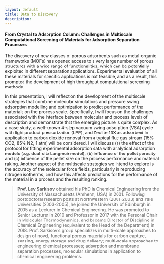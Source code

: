 ```yaml
---
layout: default
title: Data to Discovery
description:
---
```


#### From Crystal to Adsorption Column: Challenges in Multiscale Computational Screening of Materials for Adsorption Separation Processes

The discovery of new classes of porous adsorbents such as metal-organic frameworks (MOFs) has opened access to a very large number of porous structures with a wide range of functionalities, which can be potentially exploited in different separation applications. Experimental evaluation of all these materials for specific applications is not feasible, and as a result, this prompted the development of high throughput computational screening methods. 

In this presentation, I will reflect on the development of the multiscale strategies that combine molecular simulations and pressure swing adsorption modelling and optimization to predict performance of the materials on the process scale. Specifically, I will focus on the challenges associated with the interface between molecular and process levels of description and demonstrate that the emerging picture is quite complex. As a case study, a well-known 4-step vacuum swing adsorption (VSA) cycle with light product pressurization (LPP), and Zeolite 13X as adsorbent in application to carbon dioxide removal from a typical flue gas stream (15% CO2, 85% N2, 1 atm) will be considered. I will discuss (a) the effect of the protocol for fitting experimental adsorption data with analytical adsorption models (e.g. dual-site Langmuir model), (b) influence of the pellet porosity and (c) influence of the pellet size on the process performance and material raking. Another aspect of the multiscale strategies we intend to explore is the accuracy of the molecular force fields, particularly in reproducing nitrogen isotherms, and how this affects predictions for the performance of the material in a process and the resulting ranking. 


> **Prof. Lev Sarkisov** obtained his PhD in Chemical Engineering from the University of Massachusetts (Amherst, USA) in 2001. Following postdoctoral research posts at Northwestern (2001-2003) and Yale Universities (2003-2005), he joined the University of Edinburgh in 2005 as a Lecturer in Chemical Engineering. He was promoted to Senior Lecturer in 2010 and Professor in 2017 with the Personal Chair in Molecular Thermodynamics, and became Director of Discipline in Chemical Engineering (equivalent to the Head of the Department) in 2018. Prof. Sarkisov’s group specializes in multi-scale approaches to design of novel, functional porous materials for carbon capture, sensing, energy storage and drug delivery; multi-scale approaches to engineering chemical processes; adsorption and membrane separation processes, molecular simulations in application to chemical engineering problems. 
